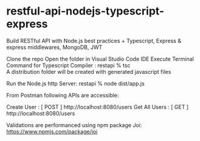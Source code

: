 # restful-api-nodejs-typescript-express
Build RESTful API with Node.js best practices + Typescript, Express &amp; express middlewares, MongoDB, JWT

Clone the repo
Open the folder in Visual Studio Code IDE
Execute Terminal Command for Typescript Compiler :  restapi % tsc  
A distribution folder will be created with generated javascript files

Run the Node.js http Server:   restapi % node dist/app.js

From Postman following APIs are accessible:

Create User :    [ POST ] http://localhost:8080/users
Get All Users :    [ GET ] http://localhost:8080/users


Validations are performanced using npm package Joi: 
https://www.npmjs.com/package/joi


